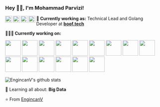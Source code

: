 ### Hey 👋🏽, I'm Mohammad Parvizi!

<a href="https://twitter.com/jigsaw373">
  <img align="left" alt="Mohammad Parvizi | Twitter" width="22px" src="https://cdn.jsdelivr.net/npm/simple-icons@v3/icons/twitter.svg" />
</a>
<a href="https://www.linkedin.com/in/mohammadreza-parvizi">
  <img align="left" alt="Mohammad's LinkdeIN" width="22px" src="https://cdn.jsdelivr.net/npm/simple-icons@v3/icons/linkedin.svg" />
</a>
<a href="https://t.me/rezaparvizimosaed">
  <img align="left" alt="Mohammad's Telegram" width="22px" src="https://cdn.jsdelivr.net/npm/simple-icons@v3/icons/telegram.svg" />
</a>
<a href="https://www.instagram.com/morezaparvizi">
  <img align="left" alt="Mohammad's instagram" width="22px" src="https://cdn.jsdelivr.net/npm/simple-icons@v3/icons/instagram.svg" />
</a>


**💼 Currently working as:** Technical Lead and Golang Developer at <a href="http://boof.tech" target="_blank"><b>boof.tech</b></a>

**👨🏻‍💻 Currently working on:** 

<code><a href="https://github.com/golang/go" target="_blank"><img height="50" src="https://www.vectorlogo.zone/logos/golang/golang-ar21.svg"></a></code>
<code><a href="https://kubernetes.io/" target="_blank"><img height="50" src="https://www.vectorlogo.zone/logos/kubernetes/kubernetes-ar21.svg"></a></code>
<code><a href="https://microservices.io/" target="_blank"><img height="50" src="https://comunytek.com/wp-content/uploads/2017/03/Microservices.png"></a></code>
<code><a href="https://www.python.org/" target="_blank"><img height="50" src="https://www.vectorlogo.zone/logos/python/python-ar21.svg"></a></code>
<code><a href="https://www.tensorflow.org/" target="_blank"><img height="50" src="https://www.vectorlogo.zone/logos/tensorflow/tensorflow-ar21.svg"></a></code>
<code><a href="https://pytorch.org/" target="_blank"><img height="50" src="https://www.vectorlogo.zone/logos/pytorch/pytorch-ar21.svg"></a></code>
<code><a href="https://reactjs.org/" target="_blank"><img height="50" src="https://www.vectorlogo.zone/logos/reactjs/reactjs-ar21.svg"></a></code>
<code><a href="https://aws.amazon.com/" target="_blank"><img height="50" src="https://www.vectorlogo.zone/logos/amazon_aws/amazon_aws-ar21.svg"></a></code>
<code><a href="https://spark.apache.org/" target="_blank"><img height="50" src="https://www.vectorlogo.zone/logos/apache_spark/apache_spark-ar21.svg"></a></code>
<code><a href="https://www.docker.com/" target="_blank"><img height="50" src="https://www.vectorlogo.zone/logos/docker/docker-ar21.svg"></a></code>
<code><a href="https://www.postgresql.org/" target="_blank"><img height="50" src="https://www.vectorlogo.zone/logos/postgresql/postgresql-ar21.svg"></a></code>
<code><a href="https://hadoop.apache.org/" target="_blank"><img height="50" src="https://www.vectorlogo.zone/logos/apache_hadoop/apache_hadoop-ar21.svg"></a></code>
<code><a href="https://www.cockroachlabs.com/" target="_blank"><img height="50" src="https://www.vectorlogo.zone/logos/cockroachlabs/cockroachlabs-ar21.svg"></a></code>
<code><a href="https://www.arangodb.com/" target="_blank"><img height="50" src="https://www.vectorlogo.zone/logos/arangodb/arangodb-ar21.svg"></a></code>
<code><a href="https://neo4j.com/" target="_blank"><img height="50" src="https://www.vectorlogo.zone/logos/neo4j/neo4j-ar21.svg"></a></code>

![EngincanV's github stats](https://github-readme-stats.vercel.app/api?username=jigsaw373&show_icons=true&line_height=30&count_private=true)

🌱 Learning all about: **Big Data** 

⭐️ From [EngincanV](https://github.com/EngincanV)
